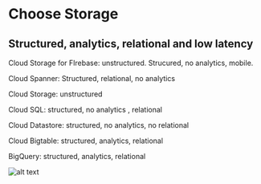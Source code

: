 # Choose Storage
## Structured, analytics, relational and low latency
Cloud Storage for FIrebase: unstructured. Strucured, no analytics, mobile. 

Cloud Spanner: Structured, relational, no analytics

Cloud Storage: unstructured

Cloud SQL: structured, no analytics , relational

Cloud Datastore: structured, no analytics, no relational

Cloud Bigtable: structured, analytics, relational

BigQuery: structured, analytics, relational

![alt text](https://cloud.google.com/images/storage-options/flowchart.svg "Logo Title Text 1")
